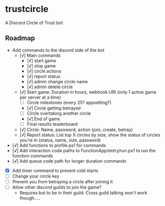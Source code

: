 # trustcircle
A Discord Circle of Trust bot

## Roadmap

* Add commands to the discord side of the bot
  * [√] Main commands
    * [√] start game
    * [√] stop game
    * [√] circle actions
    * [√] report status
    * [√] admin change circle name
    * [√] admin delete circle
  * [√] Start game: Duration in hours, webhook URI (only 1 active game per server at a time)
    * [ ] Circle milestones (every 25? appsetting?)
    * [√] Circle getting betrayed
    * [ ] Circle overtaking another circle
    * [√] End of game
    * [ ] Final results leaderboard
  * [√] Circle: Name, password, action (join, create, betray)
  * [√] Report status: List top X circles by size, show the status of circles you're in (status, name, size, password)
* [√] Add functions to profile.ps1 for commands
* [√] Add interaction code paths to FunctionApp/entry/run.ps1 to run the function commands
* [√] Add queue code path for longer duration commands
* [X] Add timer command to prevent cold starts
* [ ] Change your circle key
* [ ] Prevent you from betraying a circle after joining it
* [ ] Allow other discord guilds to join the game?
  * Requires bot to be in their guild. Cross guild talking won't work though.....
